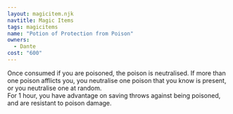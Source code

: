 ```yaml
---
layout: magicitem.njk
navtitle: Magic Items
tags: magicitems
name: "Potion of Protection from Poison"
owners:
  - Dante
cost: "600"
---
```

Once consumed if you are poisoned, the poison is neutralised. If more than one poison afflicts you, you neutralise one poison that you know is present, or you neutralise one at random.  
For 1 hour, you have advantage on saving throws against being poisoned, and are resistant to poison damage.